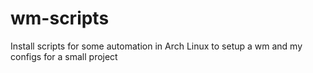 # wm-scripts
Install scripts for some automation in Arch Linux to setup a wm and my configs for a small project
